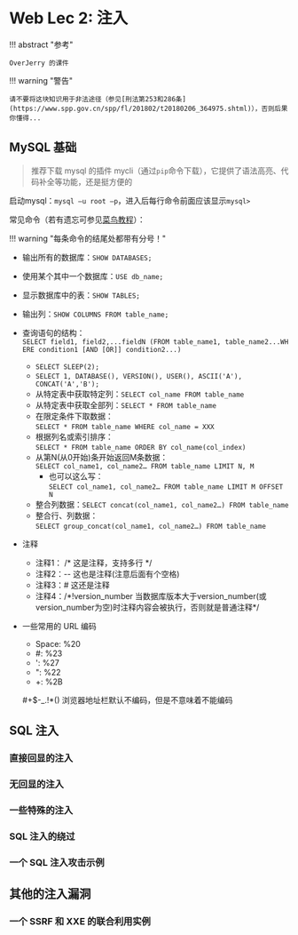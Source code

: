 # Web Lec 2: 注入

!!! abstract "参考"

    OverJerry 的课件

!!! warning "警告"

    请不要将这块知识用于非法途径（参见[刑法第253和286条](https://www.spp.gov.cn/spp/fl/201802/t20180206_364975.shtml)），否则后果你懂得...

## MySQL 基础

>推荐下载 mysql 的插件 mycli（通过`pip`命令下载），它提供了语法高亮、代码补全等功能，还是挺方便的

启动mysql：`mysql –u root –p`，进入后每行命令前面应该显示`mysql>`

常见命令（若有遗忘可参见[菜鸟教程](https://www.runoob.com/mysql/mysql-tutorial.html)）：

!!! warning "每条命令的结尾处都带有分号！"

+ 输出所有的数据库：`SHOW DATABASES;` 
+ 使用某个其中一个数据库：`USE db_name;`  
+ 显示数据库中的表：`SHOW TABLES;` 
+ 输出列：`SHOW COLUMNS FROM table_name;` 
+ 查询语句的结构：
    `SELECT field1, field2,...fieldN (FROM table_name1, table_name2...WHERE condition1 [AND [OR]] condition2...)`
    + `SELECT SLEEP(2);`
    + `SELECT 1, DATABASE(), VERSION(), USER(), ASCII('A'), CONCAT('A','B');`
    + 从特定表中获取特定列：`SELECT col_name FROM table_name`
    + 从特定表中获取全部列：`SELECT * FROM table_name`
    + 在限定条件下取数据：`SELECT * FROM table_name WHERE col_name = XXX`
    + 根据列名或索引排序：`SELECT * FROM table_name ORDER BY col_name(col_index)`
    + 从第N(从0开始)条开始返回M条数据：`SELECT col_name1, col_name2… FROM table_name LIMIT N, M`
        + 也可以这么写：`SELECT col_name1, col_name2… FROM table_name LIMIT M OFFSET N`
    + 整合列数据：`SELECT concat(col_name1, col_name2…) FROM table_name`
    + 整合行、列数据：`SELECT group_concat(col_name1, col_name2…) FROM table_name`
+ 注释
    + 注释1：
        /*
        这是注释，支持多行
        */
    + 注释2：-- 这也是注释(注意后面有个空格)
    + 注释3：\# 这还是注释 
    + 注释4：/\*!version_number 当数据库版本大于version_number(或version_number为空)时注释内容会被执行，否则就是普通注释\*/
+ 一些常用的 URL 编码
    + Space: %20
    + \#: 	%23
    + ':	%27
    + ":	%22
    + \+:	%2B
    
    \#\+$-_.!\*() 浏览器地址栏默认不编码，但是不意味着不能编码




## SQL 注入

### 直接回显的注入

### 无回显的注入

### 一些特殊的注入

### SQL 注入的绕过

### 一个 SQL 注入攻击示例

## 其他的注入漏洞

### 一个 SSRF 和 XXE 的联合利用实例